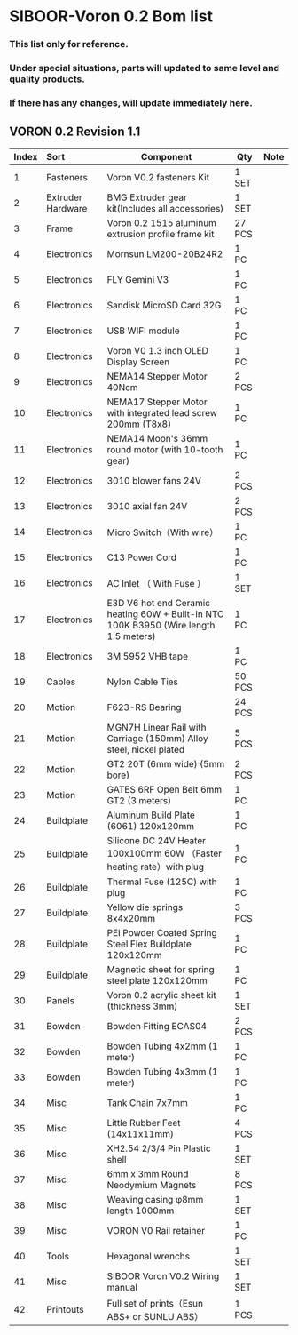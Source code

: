 # SIBOOR-Voron 0.2 Bom list 
### This list only for reference.  
### Under special situations, parts will updated to same level and quality products.  
### If there has any changes, will update immediately here.
## VORON 0.2 Revision 1.1


| Index | Sort              | Component                                                    | Qty    | Note                                |
| ----- | :---------------- | ------------------------------------------------------------ | ------ | ----------------------------------- |
| 1     | Fasteners         | Voron V0.2 fasteners Kit                     | 1 SET  |                                     |
| 2     | Extruder Hardware | BMG Extruder gear kit(Includes all accessories)              | 1 SET  |                                     |
| 3     | Frame             | Voron 0.2 1515 aluminum extrusion profile frame kit          | 27 PCS |                                     |
| 4     | Electronics       | Mornsun LM200-20B24R2                                          | 1 PC   |                                     |
| 5     | Electronics       | FLY Gemini V3                                          | 1 PC   |                                     |
| 6     | Electronics       | Sandisk MicroSD Card 32G                       | 1 PC   |                                     |
| 7     | Electronics       | USB WIFI module                                          | 1 PC   |                             |
| 8     | Electronics       | Voron V0  1.3 inch OLED Display Screen                                             | 1 PC   |                                     |
| 9     | Electronics       | NEMA14 Stepper Motor 40Ncm | 2 PCS  |                                     |
| 10    | Electronics       | NEMA17 Stepper Motor with integrated lead screw 200mm (T8x8) | 1 PC   |                                     |
| 11    | Electronics       | NEMA14 Moon's 36mm round motor (with 10-tooth gear) | 1 PC   |                                     |
| 12    | Electronics       | 3010 blower fans 24V                                         | 2 PCS  |                                     |
| 13    | Electronics       | 3010 axial fan 24V                                           | 2 PCS  |                                     |
| 14    | Electronics       | Micro Switch（With wire）                                    | 1 PC   |                                     |
| 15    | Electronics       | C13 Power Cord                                               | 1 PC   |                                     |
| 16    | Electronics       | AC Inlet （ With Fuse ）                                     | 1 SET  |                                     |
| 17    | Electronics       | E3D V6 hot end Ceramic heating 60W + Built-in NTC 100K B3950 (Wire length 1.5 meters)  | 1 PC   |                                     |
| 18    | Electronics       | 3M 5952 VHB tape                                              | 1 PC   |                                     |
| 19    | Cables            | Nylon Cable Ties                                            | 50 PCS |                                     |
| 20    | Motion            | F623-RS Bearing                                              | 24 PCS |                                     |
| 21    | Motion            | MGN7H Linear Rail with Carriage (150mm)  Alloy steel, nickel plated | 5 PCS  |                                     |
| 22    | Motion            | GT2 20T (6mm wide) (5mm bore)                                | 2 PCS  |                                     |
| 23    | Motion            | GATES 6RF Open Belt 6mm GT2 (3 meters)                           | 1 PC   |                                     |
| 24    | Buildplate        | Aluminum Build Plate (6061) 120x120mm                        | 1 PC   |                                  |
| 25    | Buildplate        | Silicone DC 24V Heater 100x100mm 60W （Faster heating rate）with plug | 1 PC   |                                     |
| 26    | Buildplate        | Thermal Fuse (125C)  with plug                               | 1 PC   |                                     |
| 27    | Buildplate        | Yellow die springs 8x4x20mm                                  | 3 PCS  |                                     |
| 28    | Buildplate        | PEI Powder Coated Spring Steel Flex Buildplate 120x120mm     | 1 PC   |                                     |
| 29    | Buildplate        | Magnetic sheet for spring steel plate 120x120mm              | 1 PC   |                                     |
| 30    | Panels            | Voron 0.2 acrylic sheet kit (thickness 3mm)                  | 1 SET  |                                     |
| 31    | Bowden            | Bowden Fitting ECAS04                                        | 2 PCS  |                                     |
| 32    | Bowden            | Bowden Tubing 4x2mm  (1 meter)                               | 1 PC   |                                     |
| 33    | Bowden            | Bowden Tubing 4x3mm  (1 meter)                               | 1 PC   |                                     |
| 34    | Misc              | Tank Chain 7x7mm                                             | 1 PC   |                                     |
| 35    | Misc              | Little Rubber Feet (14x11x11mm)                              | 4 PCS  |                                     |
| 36    | Misc              | XH2.54 2/3/4 Pin Plastic shell                               | 1 SET  |                                     |
| 37    | Misc              | 6mm x 3mm Round Neodymium Magnets                            | 8 PCS  |                                     |
| 38    | Misc              | Weaving casing φ8mm length 1000mm                            | 1 SET  |                                     |
| 39    | Misc              | VORON V0  Rail retainer                                      | 1 PC   |                                     |
| 40    | Tools             | Hexagonal wrenchs                                            | 1 SET  |                                     |
| 41    | Misc              | SIBOOR Voron V0.2 Wiring manual                              | 1 SET  |                                     |
| 42    | Printouts         | Full set of prints（Esun ABS+ or SUNLU ABS）                              | 1 PCS  |                                     |
